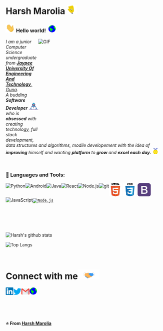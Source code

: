 # Harsh Marolia&nbsp;<img src="https://github.com/HarshMarolia/HarshMarolia/blob/main/Assets/wave.gif" width="30px">

### <img src="https://github.com/HarshMarolia/HarshMarolia/blob/main/Assets/Hi.gif" width="29px"> **Hello world!** &nbsp;<img src="https://github.com/HarshMarolia/HarshMarolia/blob/main/Assets/Earth.gif" width="24px">
<img align="right" alt="GIF" src="https://media.giphy.com/media/SWoSkN6DxTszqIKEqv/giphy.gif" width="400" height="320" />
<p>
  <em>
    I am a junior Computer Science undergraduate from <a href="https://www.juet.ac.in/"> <b>Jaypee University Of Engineering And Technology</b>, Guna</a>. <br>
    A budding <b>Software Developer</b> <img src="https://github.com/HarshMarolia/HarshMarolia/blob/main/Assets/Developer.gif" width="30px"> who is <b>obsessed</b>
    with creating technology, full stack development, data structures and algorithms, modile developement
    with the idea of <b>improving</b> himself and wanting <b>platform</b> to 
    <b>grow</b> and 
    <b>excel each day.</b> <img src="https://github.com/HarshMarolia/HarshMarolia/blob/main/Assets/Medal.gif" width="20px">
    <br>
  </em>  
</p>
<br>

### 🔨 Languages and Tools:
<a href="https://www.python.org" target="_blank"><img align="left" alt="Python" height ="42px" src="https://raw.githubusercontent.com/rahul-jha98/github_readme_icons/main/language_and_tools/square/python/python.svg"></a>
<a href="https://developer.android.com" target="_blank"> <img align="left" alt="Android" height ="42px" src="https://raw.githubusercontent.com/rahul-jha98/github_readme_icons/main/language_and_tools/square/android/android.svg"> </a>
<a href="https://www.java.com" target="_blank"><img align="left" alt="Java" height ="42px" src="https://raw.githubusercontent.com/rahul-jha98/github_readme_icons/main/language_and_tools/square/java/java.svg"></a>
<a href="https://reactjs.org/" target="_blank"> <img align="left" alt="React" height ="42px" src="https://raw.githubusercontent.com/rahul-jha98/github_readme_icons/main/language_and_tools/square/react/react.svg"></a>
<a href="https://nodejs.org" target="_blank"><img align="left" alt="Node.js" height ="42px" src="https://raw.githubusercontent.com/rahul-jha98/github_readme_icons/main/language_and_tools/square/node/node.svg"></a>
<a href="https://git-scm.com/" target="_blank"> <img src="https://raw.githubusercontent.com/rahul-jha98/github_readme_icons/main/language_and_tools/square/git-scm/git-scm.svg" align="left" alt="git" height='42px'/> </a>
<code><a href="https://en.wikipedia.org/wiki/HTML"><img alt="HTML 5" title="HTML 5" src="https://raw.githubusercontent.com/github/explore/80688e429a7d4ef2fca1e82350fe8e3517d3494d/topics/html/html.png" height="42"></a></code>
<code><a href="https://www.w3.org/Style/CSS/Overview.en.html"><img alt="CSS 3" title="CSS 3" src="https://raw.githubusercontent.com/github/explore/80688e429a7d4ef2fca1e82350fe8e3517d3494d/topics/css/css.png" height="42"></a></code>
<a href="https://developer.mozilla.org/en-US/docs/Web/JavaScript" target="_blank"> <img align="left" alt="JavaScript" height ="42px"  src="https://raw.githubusercontent.com/rahul-jha98/github_readme_icons/main/language_and_tools/square/javascript/javascript.svg"> </a>
<code><a href="https://getbootstrap.com"><img alt="Bootstrap" title="Bootstrap" src="https://raw.githubusercontent.com/github/explore/80688e429a7d4ef2fca1e82350fe8e3517d3494d/topics/bootstrap/bootstrap.png" height="42"></a></code>
<code><a href="https://nodejs.org/en/"><img alt="Node.js" title="Node.js" src="https://github.com/cheesits456/cheesits456/raw/master/icons/node.png" height="42"></a></code>

<br><br>


<br>

![Harsh's github stats](https://github-readme-stats.vercel.app/api?username=HarshMarolia&show_icons=true&hide_border=true&title_color=ffffff&icon_color=bb2acf&text_color=daf7dc&bg_color=151515)

![Top Langs](https://github-readme-stats.vercel.app/api/top-langs/?username=HarshMarolia&&show_icons=true&title_color=ffffff&icon_color=bb2acf&text_color=daf7dc&bg_color=151515)

<br>

# Connect with me<img src="https://github.com/HarshMarolia/HarshMarolia/blob/main/Assets/Handshake.gif" height="32px">

  <a href="https://www.linkedin.com/in/harsh-marolia-232757197/">
    <img align="left" alt="Harsh Marolia | Linkedin" width="24px" src="https://github.com/HarshMarolia/HarshMarolia/blob/main/Assets/Linkedin.svg" />
  </a>
  <a href="https://twitter.com/MaroliaHarsh">
    <img align="left" alt="Harsh Marolia | Twitter" width="26px" src="https://github.com/HarshMarolia/HarshMarolia/blob/main/Assets/Twitter.svg" />
  </a>
  <a href="mailto:maroliaharsh@gmail.com">
    <img align="left" alt="Harsh Marolia | Gmail" width="26px" src="https://github.com/HarshMarolia/HarshMarolia/blob/main/Assets/Gmail.svg" />
  </a>
  <a href="https://harshmarolia.netlify.app/"><img src="https://github.com/HarshMarolia/HarshMarolia/blob/main/Assets/Earth.gif" width="24px"></a>

<br><br><br>

**⭐️ From [Harsh Marolia](https://github.com/HarshMarolia)**
